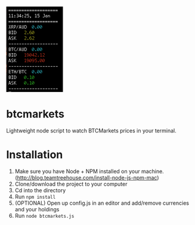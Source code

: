 ![Example readout](/example.png)

# btcmarkets
Lightweight node script to watch BTCMarkets prices in your terminal.

# Installation
1. Make sure you have Node + NPM installed on your machine. (http://blog.teamtreehouse.com/install-node-js-npm-mac)
2. Clone/download the project to your computer
3. Cd into the directory
4. Run `npm install`
5. (OPTIONAL) Open up config.js in an editor and add/remove currencies and your holdings
6. Run `node btcmarkets.js`

